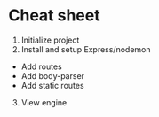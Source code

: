 # Cheat sheet

1. Initialize project
2. Install and setup Express/nodemon
 * Add routes
 * Add body-parser
 * Add static routes
3. View engine
